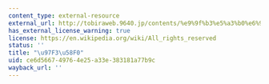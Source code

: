 ```yaml
---
content_type: external-resource
external_url: http://tobiraweb.9640.jp/contents/%e9%9f%b3%e5%a3%b0%e6%95%99%e6%9d%90/%e7%ac%ac3%e8%aa%b2/
has_external_license_warning: true
license: https://en.wikipedia.org/wiki/All_rights_reserved
status: ''
title: "\u97F3\u58F0"
uid: ce6d5667-4976-4e25-a33e-383181a77b9c
wayback_url: ''
---
```

